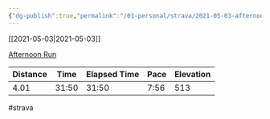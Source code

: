 ```yaml
---
{"dg-publish":true,"permalink":"/01-personal/strava/2021-05-03-afternoon-run/"}
---
```



[[2021-05-03\|2021-05-03]]

[Afternoon Run](https://www.strava.com/activities/5243513350)

| Distance | Time  | Elapsed Time | Pace | Elevation |
| -------- | ----- | ------------ | ---- | --------- |
| 4.01     | 31:50 | 31:50        | 7:56 | 513       |




#strava
